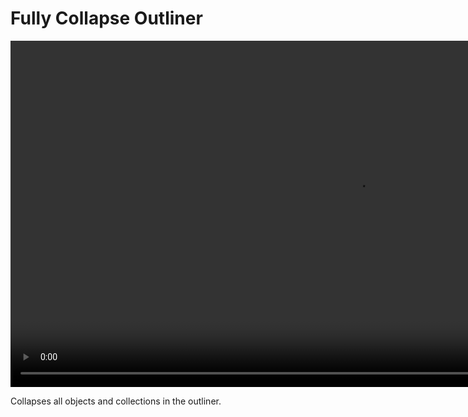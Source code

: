 <h1> Fully Collapse Outliner </h1>

<video controls autoplay loop muted style="width: 220%;">
  <source src="/gifs/fully_collapse_outliner.mp4" type="video/mp4">
</video>

<br>

Collapses all objects and collections in the outliner.
